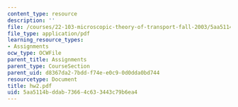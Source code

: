 ```yaml
---
content_type: resource
description: ''
file: /courses/22-103-microscopic-theory-of-transport-fall-2003/5aa5114bddab73664c633443c79b6ea4_hw2.pdf
file_type: application/pdf
learning_resource_types:
- Assignments
ocw_type: OCWFile
parent_title: Assignments
parent_type: CourseSection
parent_uid: d8367da2-7bdd-f74e-e0c9-0d0dda0bd744
resourcetype: Document
title: hw2.pdf
uid: 5aa5114b-ddab-7366-4c63-3443c79b6ea4
---
```

